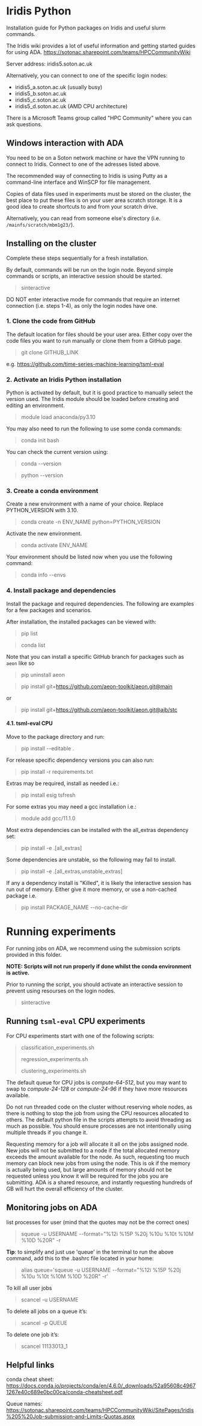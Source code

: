# Iridis Python

Installation guide for Python packages on Iridis and useful slurm commands.

The Iridis wiki provides a lot of useful information and getting started guides for using ADA.
https://sotonac.sharepoint.com/teams/HPCCommunityWiki

Server address: iridis5.soton.ac.uk

Alternatively, you can connect to one of the specific login nodes:
- iridis5_a.soton.ac.uk (usually busy)
- iridis5_b.soton.ac.uk
- iridis5_c.soton.ac.uk
- iridis5_d.soton.ac.uk (AMD CPU architecture)

There is a Microsoft Teams group called "HPC Community" where you can ask questions.

## Windows interaction with ADA

You need to be on a Soton network machine or have the VPN running to connect to Iridis. Connect to one of the adresses listed above.

The recommended way of connecting to Iridis is using Putty as a command-line interface and WinSCP for file management.

Copies of data files used in experiments must be stored on the cluster, the best place to put these files is on your user area scratch storage. It is a good idea to create shortcuts to and from your scratch drive.

Alternatively, you can read from someone else's directory (i.e. `/mainfs/scratch/mbm1g23/`).

## Installing on the cluster

Complete these steps sequentially for a fresh installation.

By default, commands will be run on the login node. Beyond simple commands or scripts, an interactive session should be started.

>sinteractive

DO NOT enter interactive mode for commands that require an internet connection (i.e. steps 1-4), as only the login nodes have one.

### 1. Clone the code from GitHub

The default location for files should be your user area. Either copy over the code files you want to run manually or clone them from a GitHub page.

>git clone GITHUB_LINK

e.g. https://github.com/time-series-machine-learning/tsml-eval

### 2. Activate an Iridis Python installation

Python is activated by default, but it is good practice to manually select the version used. The Iridis module should be loaded before creating and editing an environment.

>module load anaconda/py3.10

You may also need to run the following to use some conda commands:

>conda init bash

You can check the current version using:

>conda --version

>python --version

### 3. Create a conda environment

Create a new environment with a name of your choice. Replace PYTHON_VERSION with 3.10.

>conda create -n ENV_NAME python=PYTHON_VERSION

Activate the new environment.

>conda activate ENV_NAME

Your environment should be listed now when you use the following command:

>conda info --envs

### 4. Install package and dependencies

Install the package and required dependencies. The following are examples for a few packages and scenarios.

After installation, the installed packages can be viewed with:

>pip list

>conda list

Note that you can install a specific GitHub branch for packages such as `aeon` like so

>pip uninstall aeon

>pip install git+https://github.com/aeon-toolkit/aeon.git@main

or

> pip install git+https://github.com/aeon-toolkit/aeon.git@ajb/stc

#### 4.1. tsml-eval CPU

Move to the package directory and run:

>pip install --editable .

For release specific dependency versions you can also run:

>pip install -r requirements.txt

Extras may be required, install as needed i.e.:

>pip install esig tsfresh

For some extras you may need a gcc installation i.e.:

>module add gcc/11.1.0

Most extra dependencies can be installed with the all_extras dependency set:

>pip install -e .[all_extras]

Some dependencies are unstable, so the following may fail to install.

>pip install -e .[all_extras,unstable_extras]

If any a dependency install is "Killed", it is likely the interactive session has run out of memory. Either give it more memory, or use a non-cached package i.e.

>pip install PACKAGE_NAME --no-cache-dir

# Running experiments

For running jobs on ADA, we recommend using the submission scripts provided in this folder.

**NOTE: Scripts will not run properly if done whilst the conda environment is active.**

Prior to running the script, you should activate an interactive session to prevent using resourses on the login nodes.

>sinteractive

## Running `tsml-eval` CPU experiments

For CPU experiments start with one of the following scripts:

>classification_experiments.sh
>
>regression_experiments.sh
>
>clustering_experiments.sh

The default queue for CPU jobs is _compute-64-512_, but you may want to swap to _compute-24-128_ or _compute-24-96_
if they have more resources available.

Do not run threaded code on the cluster without reserving whole nodes, as there is nothing to stop the job from using
the CPU resources allocated to others. The default python file in the scripts attempts to avoid threading as much as possible. You should ensure processes are not intentionally using multiple threads if you change it.

Requesting memory for a job will allocate it all on the jobs assigned node. New jobs will not be submitted to a node if the total allocated memory exceeds the amount available for the node. As such, requesting too much memory can block new jobs from using the node. This is ok if the memory is actually being used, but large amounts of memory should not be requested unless you know it will be required for the jobs you are submitting. ADA is a shared resource, and instantly requesting hundreds of GB will hurt the overall efficiency of the cluster.

## Monitoring jobs on ADA

list processes for user (mind that the quotes may not be the correct ones)

>squeue -u USERNAME --format="%12i %15P %20j %10u %10t %10M %10D %20R" -r

__Tip__: to simplify and just use 'queue' in the terminal to run the above command, add this to the .bashrc file located in your home:

>alias queue='squeue -u USERNAME --format="%12i %15P %20j %10u %10t %10M %10D %20R" -r'

To kill all user jobs

>scancel -u USERNAME

To delete all jobs on a queue it’s:

>scancel -p QUEUE

To delete one job it’s:

>scancel 11133013_1

## Helpful links

conda cheat sheet:
https://docs.conda.io/projects/conda/en/4.6.0/_downloads/52a95608c49671267e40c689e0bc00ca/conda-cheatsheet.pdf

Queue names:
https://sotonac.sharepoint.com/teams/HPCCommunityWiki/SitePages/Iridis%205%20Job-submission-and-Limits-Quotas.aspx
